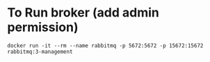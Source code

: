 # To Run broker (add admin permission)
    docker run -it --rm --name rabbitmq -p 5672:5672 -p 15672:15672 rabbitmq:3-management